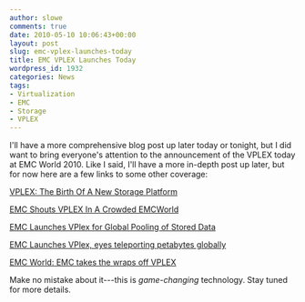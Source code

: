 ```yaml
---
author: slowe
comments: true
date: 2010-05-10 10:06:43+00:00
layout: post
slug: emc-vplex-launches-today
title: EMC VPLEX Launches Today
wordpress_id: 1932
categories: News
tags:
- Virtualization
- EMC
- Storage
- VPLEX
---
```


I'll have a more comprehensive blog post up later today or tonight, but I did want to bring everyone's attention to the announcement of the VPLEX today at EMC World 2010. Like I said, I'll have a more in-depth post up later, but for now here are a few links to some other coverage:

[VPLEX: The Birth Of A New Storage Platform](http://chucksblog.emc.com/chucks_blog/2010/05/vplex-the-birth-of-a-new-storage-platform.html)  

[EMC Shouts VPLEX In A Crowded EMCWorld](http://gestaltit.com/featured/top/stephen/emc-vplex-emcworld/)  

[EMC Launches VPlex for Global Pooling of Stored Data](http://seekingalpha.com/article/204204-emc-launches-vplex-for-global-pooling-of-stored-data)  

[EMC Launches VPlex, eyes teleporting petabytes globally](http://www.zdnet.com/blog/btl/emc-launches-vplex-eyes-teleporting-petabytes-globally/34231)  

[EMC World: EMC takes the wraps off VPLEX](http://www.infostor.com/index/blogs_new/kevin_komiega_storage_blog/blogs/infostor/kevin_komiega_storage/post987_2813230702922823157.html)

Make no mistake about it---this is _game-changing_ technology. Stay tuned for more details.
